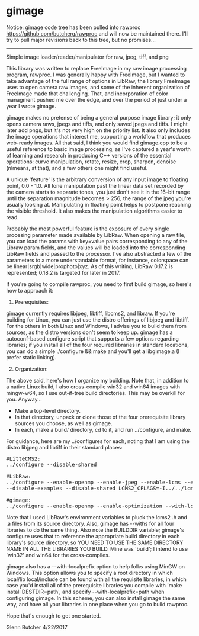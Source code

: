 # gimage
Notice:  gimage code tree has been pulled into rawproc https://github.com/butcherg/rawproc
and will now be maintained there. I'll try to pull major revisions back to
this tree, but no promises...
<hr>

Simple image loader/reader/manipulator for raw, jpeg, tiff, and png

This library was written to replace FreeImage in my raw image processing program, rawproc.  I was generally happy with FreeImage,
but I wanted to take advantage of the full range of options in LibRaw, the library FreeImage uses to open camera raw images, and 
some of the inherent organization of FreeImage made that challenging.  That, and incorporation of color managment pushed me over
the edge, and over the period of just under a year I wrote gimage.

gimage makes no pretense of being a general purpose image library; it only opens camera raws, jpegs and tiffs, and only saved jpegs
and tiffs.  I might later add pngs, but it's not very high on the priority list.  It also only includes the image operations that 
interest me, supporting a workflow that produces web-ready images.  All that said, I think you would find gimage.cpp to be a useful
reference to basic image processing, as I've captured a year's worth of learning and research in producing C++ versions of the 
essential operations: curve manipulation, rotate, resize, crop, sharpen, denoise (nlmeans, at that), and a few others one might 
find useful.

A unique 'feature' is the arbitrary conversion of any input image to floating point, 0.0 - 1.0.  All tone manipulation past the 
linear data set recorded by the camera starts to separate tones, you just don't see it in the 16-bit range until the separation 
magnitude becomes > 256, the range of the jpeg you're usually looking at.  Manipulating in floating point helps to postpone
reaching the visible threshold.  It also makes the manipulation algorithms easier to read.

Probably the most powerful feature is the exposure of every single procesing parameter made available by LibRaw. When opening a
raw file, you can load the params with key=value pairs corresponding to any of the Libraw param fields, and the values will
be loaded into the corresponding LibRaw fields and passed to the processor.  I've also abstracted a few of the parameters to 
a more understandable format, for instance, colorspace can be linear|srgb|wide|prophoto|xyz.  As of this writing, LibRaw 0.17.2 
is represented; 0.18.2 is targeted for later in 2017.

If you're going to compile rawproc, you need to first build gimage, so here's how to approach it:

1. Prerequisites:

gimage currently requires libjpeg, libtiff, libcms2, and libraw.  If you're building for Linux, you can just use the distro offerings of
libjpeg and libtiff.  For the others in both Linux and Windows, I advise you to build them from sources, as the distro versions don't seem
to keep up.  gimage has a autoconf-based configure script that supports a few options regarding libraries; if you install all of the four 
required libraries in standard locations, you can do a simple ./configure && make and you'll get a libgimage.a (I prefer static linking).

2. Organization:

The above said, here's how I organize my building.  Note that, in addition to a native Linux build, I also cross-compile win32 and win64
images with mingw-w64, so I use out-if-tree build directories. This may be overkill for you.  Anyway...

<UL>
<LI>Make a top-level directory.</LI>
<LI>In that directory, unpack or clone those of the four prerequisite library sources you choose, as well as gimage.</LI>
<LI>In each, make a build/ directory, cd to it, and run ../configure, and make.</LI>
 </UL>
 
For guidance, here are my ../configures for each, noting that I am using the distro libjpeg and libtiff in their standard places:

<pre>
#LitteCMS2:
../configure --disable-shared

#LibRaw:
../configure --enable-openmp --enable-jpeg --enable-lcms --enable-demosaic-pack-gpl2 --enable-demosaic-pack-gpl3 --disable-jasper
--disable-examples --disable-shared LCMS2_CFLAGS=-I../../lcms2-2.8/include LCMS2_LIBS=../../lcms2-2.8/build/src/.libs

#gimage:
../configure --enable-openmp --enable-optimization --with-lcms2=../../lcms2-2.8 --with-libraw=../../LibRaw-0.18.2 BUILDDIR=build
</pre>

Note that I used LibRaw's environment variables to pluck the lcms2 .h and .a files from its source directory.  Also, gimage has
--withs for all four libraries to do the same thing.  Also note the BUILDDIR variable; gimage's configure uses that to reference
the appropriate build directory in each library's source directory, so YOU NEED TO USE THE SAME DIRECTORY NAME IN ALL THE LIBRARIES
YOU BUILD.  Mine was 'build'; I intend to use 'win32' and win64 for the cross-compiles.

gimage also has a --with-localprefix option to help folks using MinGW on Windows.  This option allows you to specify a root 
directory in which local/lib local/include can be found with all the requisite libraries, in which case you'd install all of
the prerequisite libraries you compile with 'make install DESTDIR=path', and specify --with-localprefix=path when configuring gimage.
In this scheme, you can also install gimage the same way, and have all your libraries in one place when you go to build rawproc.

Hope that's enough to get one started.

Glenn Butcher
4/22/2017
